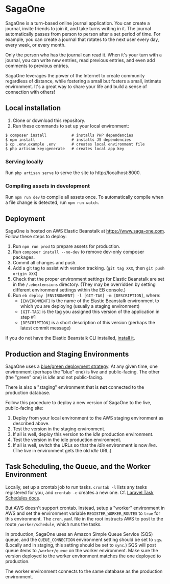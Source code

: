 # SagaOne

SagaOne is a turn-based online journal application. You can create a journal, invite friends to join it, and take turns writing in it. The journal automatically passes from person to person after a set period of time. For example, you can create a journal that rotates to the next user every day, every week, or every month.

Only the person who has the journal can read it. When it's your turn with a journal, you can write new entries, read previous entries, and even add comments to previous entries.

SagaOne leverages the power of the Internet to create community regardless of distance, while fostering a small but fosters a small, intimate environment. It's a great way to share your life and build a sense of connection with others!

## Local installation

1. Clone or download this repository.
1. Run these commands to set up your local environment:

```
$ composer install           # installs PHP dependencies
$ npm install                # installs JS dependencies
$ cp .env.example .env       # creates local environment file
$ php artisan key:generate   # creates local app key
```

### Serving locally

Run `php artisan serve` to serve the site to http://localhost:8000.

### Compiling assets in development

Run `npm run dev` to compile all assets once. To automatically compile when a file change is detected, run `npm run watch`.

## Deployment

SagaOne is hosted on AWS Elastic Beanstalk at https://www.saga-one.com. Follow these steps to deploy:

1. Run `npm run prod` to prepare assets for production.
1. Run `composer install --no-dev` to remove dev-only composer packages.
1. Commit all changes and push.
1. Add a git tag to assist with version tracking. (`git tag XXX`, then `git push origin XXX`)
1. Check that the proper environment settings for Elastic Beanstalk are set in the `/.ebextensions` directory. (They may be overridden by setting different environment settings within the EB console.)
1. Run `eb deploy [ENVIRONMENT] -l [GIT-TAG] -m [DESCRIPTION]`, where:
    - `[ENVIRONMENT]` is the name of the Elastic Beanstalk environment to which you are deploying (usually a staging environment)
    - `[GIT-TAG]` is the tag you assigned this version of the application in step #1
    - `[DESCRIPTION]` is a short description of this version (perhaps the latest commit message)

If you do not have the Elastic Beanstalk CLI installed, [install it](https://docs.aws.amazon.com/elasticbeanstalk/latest/dg/eb-cli3-install.html?icmpid=docs_elasticbeanstalk_console).

## Production and Staging Environments

SagaOne uses a [blue/green deployment strategy](https://octopus.com/docs/deployment-patterns/blue-green-deployments). At any given time, one environment (perhaps the "blue" one) is _live_ and public-facing. The other (the "green" one) is _idle_ and not public-facing.

There is also a "staging" environment that is **not** connected to the production database.

Follow this procedure to deploy a new version of SagaOne to the live, public-facing site:

1. Deploy from your local environment to the AWS staging environment as described above.
1. Test the version in the staging environment.
1. If all is well, deploy this version to the _idle_ production environment.
1. Test the version in the idle production environment.
1. If all is well, switch the URLs so that the _idle_ environment is now _live_. (The _live_ in environment gets the old _idle_ URL.)

## Task Scheduling, the Queue, and the Worker Environment

Locally, set up a crontab job to run tasks. `crontab -l` lists any tasks registered for you, and `crontab -e` creates a new one. Cf. [Laravel Task Schedules docs](https://laravel.com/docs/5.7/scheduling#scheduling-artisan-commands).

But AWS doesn't support crontab. Instead, setup a "worker" environment in AWS and set the environment variable `REGISTER_WORKER_ROUTES` to `true` for this environment. The `cron.yaml` file in the root instructs AWS to post to the route `/worker/schedule`, which runs the tasks.

In production, SagaOne uses an Amazon Simple Queue Service (SQS) queue, and the `QUEUE_CONNECTION` environment setting should be set to `sqs`. (Locally and in staging, this setting should be set to `sync`.) SQS will post queue items to `/worker/queue` on the worker environment. Make sure the version deployed to the worker environment matches the one deployed to production.

The worker environment connects to the same database as the production environment.
